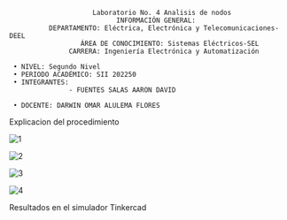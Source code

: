                          Laboratorio No. 4 Analisis de nodos
                               INFORMACIÓN GENERAL:
              DEPARTAMENTO: Eléctrica, Electrónica y Telecomunicaciones-DEEL
                      ÁREA DE CONOCIMIENTO: Sistemas Eléctricos-SEL
                   CARRERA: Ingeniería Electrónica y Automatización
                   
     • NIVEL: Segundo Nivel
     • PERIODO ACADÉMICO: SII 202250
     • INTEGRANTES:                 
                   - FUENTES SALAS AARON DAVID         
                   
     • DOCENTE: DARWIN OMAR ALULEMA FLORES
   
   
   
Explicacion del procedimiento
   
![1](https://user-images.githubusercontent.com/105386939/176024074-ebc1e2a8-7391-43bb-935a-f85d326d2f49.jpg)
   
![2](https://user-images.githubusercontent.com/105386939/176024088-2fc77e07-8be7-4824-bf51-afc3684f71a3.jpg)

![3](https://user-images.githubusercontent.com/105386939/176024092-644c2c3e-5ea6-46f1-9f28-8de8a1a98ecc.jpg)

![4](https://user-images.githubusercontent.com/105386939/176024107-b12651c5-4068-439c-a6a4-ceecad457c92.jpg)


Resultados en el simulador Tinkercad

